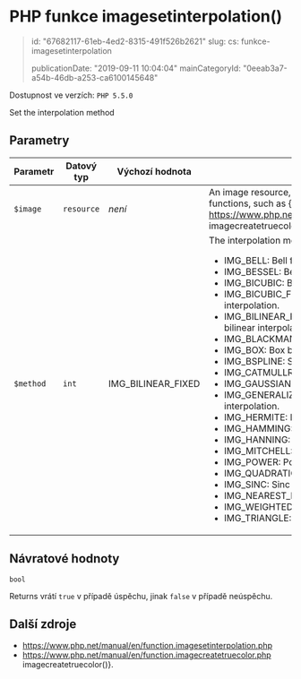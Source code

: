 PHP funkce imagesetinterpolation()
==================================

> id: "67682117-61eb-4ed2-8315-491f526b2621"
> slug:
> 	cs: funkce-imagesetinterpolation
>
> publicationDate: "2019-09-11 10:04:04"
> mainCategoryId: "0eeab3a7-a54b-46db-a253-ca6100145648"

Dostupnost ve verzích: `PHP 5.5.0`

Set the interpolation method


Parametry
--------------

| Parametr | Datový typ | Výchozí hodnota | Poznámka |
|-----|-----|-----|-----|
| `$image` | `resource` | *není* | An image resource, returned by one of the image creation functions, such as {@link https://www.php.net/manual/en/function.imagecreatetruecolor.php imagecreatetruecolor()}. |
| `$method` | `int` | IMG_BILINEAR_FIXED | The interpolation method, which can be one of the following: <ul> <li> IMG_BELL: Bell filter. </li> <li> IMG_BESSEL: Bessel filter. </li> <li> IMG_BICUBIC: Bicubic interpolation. </li> <li> IMG_BICUBIC_FIXED: Fixed point implementation of the bicubic interpolation. </li> <li> IMG_BILINEAR_FIXED: Fixed point implementation of the bilinear interpolation (<em>default (also on image creation)</em>). </li> <li> IMG_BLACKMAN: Blackman window function. </li> <li> IMG_BOX: Box blur filter. </li> <li> IMG_BSPLINE: Spline interpolation. </li> <li> IMG_CATMULLROM: Cubbic Hermite spline interpolation. </li> <li> IMG_GAUSSIAN: Gaussian function. </li> <li> IMG_GENERALIZED_CUBIC: Generalized cubic spline fractal interpolation. </li> <li> IMG_HERMITE: Hermite interpolation. </li> <li> IMG_HAMMING: Hamming filter. </li> <li> IMG_HANNING: Hanning filter. </li> <li> IMG_MITCHELL: Mitchell filter. </li> <li> IMG_POWER: Power interpolation. </li> <li> IMG_QUADRATIC: Inverse quadratic interpolation. </li> <li> IMG_SINC: Sinc function. </li> <li> IMG_NEAREST_NEIGHBOUR: Nearest neighbour interpolation. </li> <li> IMG_WEIGHTED4: Weighting filter. </li> <li> IMG_TRIANGLE: Triangle interpolation. </li> </ul> |


Návratové hodnoty
----------------

`bool`

Returns vrátí `true` v případě úspěchu, jinak `false` v případě neúspěchu.

Další zdroje
------------


- https://www.php.net/manual/en/function.imagesetinterpolation.php
- https://www.php.net/manual/en/function.imagecreatetruecolor.php imagecreatetruecolor()}.
</p>
